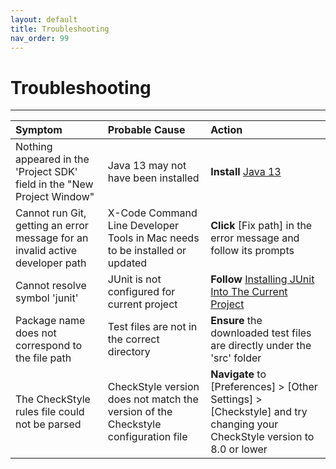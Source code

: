 ```yaml
---
layout: default
title: Troubleshooting
nav_order: 99
---
```


# Troubleshooting 

---

| Symptom  | Probable Cause | Action |
| :------------- | :------------- | :--------- |
| Nothing appeared in the 'Project SDK' field in the "New Project Window" | Java 13 may not have been installed | **Install** [Java 13](https://www.oracle.com/java/technologies/javase-jdk13-downloads.html) |
| Cannot run Git, getting an error message for an invalid active developer path | X-Code Command Line Developer Tools in Mac needs to be installed or updated | **Click** \[Fix path\] in the error message and follow its prompts
| Cannot resolve symbol 'junit' | JUnit is not configured for current project | **Follow** [Installing JUnit Into The Current Project](https://seungho0106.github.io/Documentation/docs/unittest/#installing-junit-into-the-current-project) |
| Package name does not correspond to the file path | Test files are not in the correct directory | **Ensure** the downloaded test files are directly under the 'src' folder |
| The CheckStyle rules file could not be parsed | CheckStyle version does not match the version of the Checkstyle configuration file | **Navigate** to \[Preferences\] > \[Other Settings\] > \[Checkstyle\] and try changing your CheckStyle version to 8.0 or lower |
